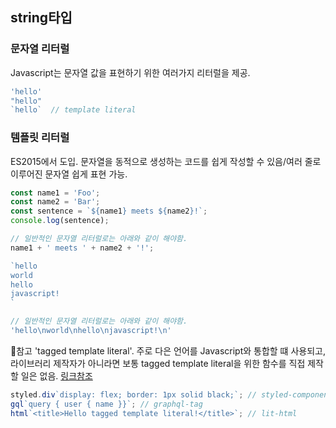 ## string타입

### 문자열 리터럴
Javascript는 문자열 값을 표현하기 위한 여러가지 리터럴을 제공.
```javascript
'hello'
"hello"
`hello`  // template literal
```

### 템플릿 리터럴
ES2015에서 도입. 문자열을 동적으로 생성하는 코드를 쉽게 작성할 수 있음/여러 줄로 이루어진 문자열 쉽게 표현 가능.
```javascript
const name1 = 'Foo';
const name2 = 'Bar';
const sentence = `${name1} meets ${name2}!`;
console.log(sentence);

// 일반적인 문자열 리터럴로는 아래와 같이 해야함.
name1 + ' meets ' + name2 + '!';
```
```javascript
`hello
world
hello
javascript!
`

// 일반적인 문자열 리터럴로는 아래와 같이 해야함.
'hello\nworld\nhello\njavascript!\n'
```
📎참고
'tagged template literal'. 주로 다은 언어를 Javascript와 통합할 떄 사용되고, 라이브러리 제작자가 아니라면 보통 tagged template literal을 위한 함수를 직접 제작할 일은 없음. [링크참조](https://developer.mozilla.org/ko/docs/Web/JavaScript/Reference/Template_literals#Tagged_template_literalshttps://developer.mozilla.org/ko/docs/Web/JavaScript/Reference/Template_literals#Tagged_template_literals)
```javascript
styled.div`display: flex; border: 1px solid black;`; // styled-components
gql`query { user { name }}`; // graphql-tag
html`<title>Hello tagged template literal!</title>`; // lit-html
```